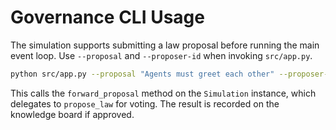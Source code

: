 # Governance CLI Usage

The simulation supports submitting a law proposal before running the main event loop. Use `--proposal` and `--proposer-id` when invoking `src/app.py`.

```bash
python src/app.py --proposal "Agents must greet each other" --proposer-id agent_2
```

This calls the `forward_proposal` method on the `Simulation` instance, which delegates to `propose_law` for voting. The result is recorded on the knowledge board if approved.
